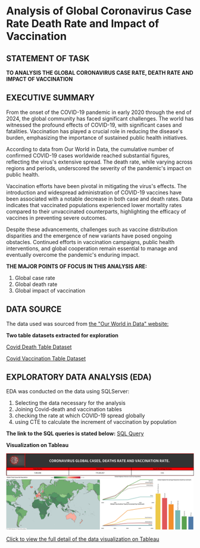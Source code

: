 # Analysis of Global Coronavirus Case Rate Death Rate and Impact of Vaccination
## STATEMENT OF TASK
**TO ANALYSIS THE GLOBAL CORONAVIRUS CASE RATE, DEATH RATE AND IMPACT OF VACCINATION**

## EXECUTIVE SUMMARY
From the onset of the COVID-19 pandemic in early 2020 through the end of 2024, the global community has faced significant challenges.
The world has witnessed the profound effects of COVID-19, with significant cases and fatalities. Vaccination has played a crucial role in reducing the disease's burden, emphasizing the importance of sustained public health initiatives.

According to data from Our World in Data, the cumulative number of confirmed COVID-19 cases worldwide reached substantial figures, reflecting the virus's extensive spread. The death rate, while varying across regions and periods, underscored the severity of the pandemic's impact on public health.

Vaccination efforts have been pivotal in mitigating the virus's effects. The introduction and widespread administration of COVID-19 vaccines have been associated with a notable decrease in both case and death rates. Data indicates that vaccinated populations experienced lower mortality rates compared to their unvaccinated counterparts, highlighting the efficacy of vaccines in preventing severe outcomes.

Despite these advancements, challenges such as vaccine distribution disparities and the emergence of new variants have posed ongoing obstacles. Continued efforts in vaccination campaigns, public health interventions, and global cooperation remain essential to manage and eventually overcome the pandemic's enduring impact.

**THE MAJOR POINTS OF FOCUS IN THIS ANALYSIS ARE:**
1.  Global case rate
2.  Global death rate
3.  Global impact of vaccination

## DATA SOURCE
The data used was sourced from [the "Our World in Data" website:](https://docs.owid.io/projects/covid/en/latest/dataset.html#download-our-complete-covid-19-dataset-csv-xlsx-json)


**Two table datasets extracted for exploration**

[Covid Death Table Dataset](https://1drv.ms/x/c/b8ac0467681b52ee/EcxN0IBXOqdHk7Tfuk5d86sBR5QIkD6wn_nKAUlBF6dpmA?e=gNCScR&nav=MTVfezAwMDAwMDAwLTAwMDEtMDAwMC0wMDAwLTAwMDAwMDAwMDAwMH0)


[Covid Vaccination Table Dataset](https://1drv.ms/x/c/b8ac0467681b52ee/EVSPncs5ZnVOkwVPUjqQb34BWbhH09VLZhWy-JkgKYLXeg?e=l6eV9K&nav=MTVfezAwMDAwMDAwLTAwMDEtMDAwMC0wMDAwLTAwMDAwMDAwMDAwMH0)


## EXPLORATORY DATA ANALYSIS (EDA) 
EDA was conducted on the data using SQLServer:
1.  Selecting the data necessary for the analysis
2.  Joining Covid-death and vaccination tables
3.  checking the rate at which COVID-19 spread globally
4.  using CTE to calculate the increment of vaccination by population
   
**The link to the SQL queries is stated below:**
[SQL Query](Covid-19_SQLQuery.sql)

**Visualization on Tableau**

![image](covid19.png)

[Click to view the full detail of the data visualization on Tableau](https://public.tableau.com/views/coronavirusanalysis_17387076114360/Dashboard1?:language=en-US&:sid=&:redirect=auth&:display_count=n&:origin=viz_share_link)


